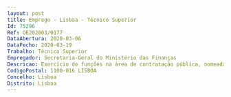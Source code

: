 ```yaml
--- 
layout: post
title: Emprego - Lisboa - Técnico Superior
Id: 75296
Ref: OE202003/0177
DataAbertura: 2020-03-06
DataFecho: 2020-03-19
Trabalho: Técnico Superior
Empregador: Secretaria-Geral do Ministério das Finanças
Descricao: Exercício de funções na área de contratação pública, nomeadamente na realização das seguintes atividades  promoção dos concursos de adjudicação de bens móveis e serviços, nos termos das disposições legais vigentes  organização de processos de consulta ao mercado  elaboração de contratos e acompanhar o cumprimento das obrigações contratuais  manutenção e atualização das bases de dados de fornecedores e dos contratos celebrados  preparação dos procedimentos de aquisição de bens e de prestação de serviços nasplataformas eletrónicas  elaboração de atas de reuniões e relatórios  realização de pesquisas de legislação, doutrina e jurisprudência e emissão de pareceres sobre os assuntos do domínio das competências da DGAP.
CodigoPostal: 1100-016 LISBOA
Concelho: Lisboa
Distrito: Lisboa
--- 
```

